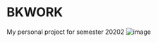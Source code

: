 # BKWORK
My personal project for semester 20202
![image](https://user-images.githubusercontent.com/79923687/119682866-6cbd7380-be6d-11eb-97eb-ac04b5f8881e.png)
